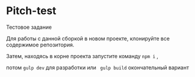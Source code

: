 # Pitch-test


Тестовое задание


Для работы с данной сборкой в новом проекте, клонируйте все содержимое репозитория.

Затем, находясь в корне проекта запустите команду  `npm i` ,

потом `gulp dev` для разработки или ` gulp build` окончательный вариант